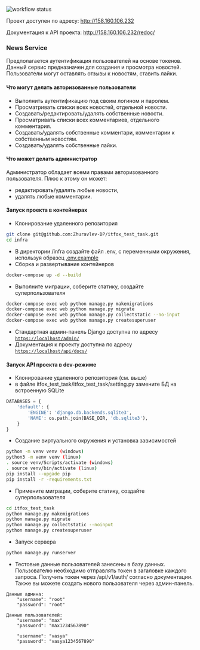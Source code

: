 ![workflow status](https://github.com/Zhuravlev-DP/itfox_test_task/actions/workflows/itfox_test_task.yml/badge.svg)

Проект доступен по адресу: http://158.160.106.232

Документация к API проекта: http://158.160.106.232/redoc/

### News Service
Предполагается аутентификация пользователей на основе токенов. Данный сервис предназначен для создания и просмотра новостей. Пользователи могут оставлять отзывы к новостям, ставить лайки.

#### Что могут делать авторизованные пользователи
- Выполнить аутентификацию под своим логином и паролем.
- Просматривать списки всех новостей, отдельной новости.
- Создавать/редактировать/удалять собственные новости.
- Просматривать списки всех комментариев, отдельного комментария.
- Создавать/удалять собственные комментари, комментарии к собственным новостям.
- Создавать/удалять собственные лайки.
#### Что может делать администратор
Администратор обладает всеми правами авторизованного пользователя.
Плюс к этому он может:
- редактировать/удалять любые новости,
- удалять любые комментарии.

#### Запуск проекта в контейнерах

- Клонирование удаленного репозитория
```bash
git clone git@github.com:Zhuravlev-DP/itfox_test_task.git
cd infra
```
- В директории /infra создайте файл .env, с переменными окружения, используя образец [.env.example](infra/.env.example)
- Сборка и развертывание контейнеров
```bash
docker-compose up -d --build
```
- Выполните миграции, соберите статику, создайте суперпользователя
```bash
docker-compose exec web python manage.py makemigrations
docker-compose exec web python manage.py migrate
docker-compose exec web python manage.py collectstatic --no-input
docker-compose exec web python manage.py createsuperuser
```
- Стандартная админ-панель Django доступна по адресу [`https://localhost/admin/`](https://localhost/admin/)
- Документация к проекту доступна по адресу [`https://localhost/api/docs/`](`https://localhost/redoc/`)

#### Запуск API проекта в dev-режиме

- Клонирование удаленного репозитория (см. выше)
- в файле itfox_test_task/itfox_test_task/setting.py замените БД на встроенную SQLite
```python
DATABASES = {
    'default': {
        'ENGINE': 'django.db.backends.sqlite3',
        'NAME': os.path.join(BASE_DIR, 'db.sqlite3'),
    }
}
```
- Создание виртуального окружения и установка зависимостей
```bash
python -m venv venv (windows)
python3 -m venv venv (linux)
. source venv/Scripts/activate (windows)
. source venv/bin/activate (linux)
pip install --upgade pip
pip install -r -requirements.txt
```
- Примените миграции, соберите статику, создайте суперпользователя
```bash
cd itfox_test_task
python manage.py makemigrations
python manage.py migrate
python manage.py collectstatic --noinput
python manage.py createsuperuser
```
- Запуск сервера
```bash
python manage.py runserver
```
- Тестовые данные пользователей занесены в базу данных. Пользователю необходимо отправлять токен в загаловке каждого запроса. Получить токен через /api/v1/auth/ согласно документации. Также вы можете создать нового пользователя через админ-панель.
```
Данные админа:
    "username": "root"
    "password": "root"

Данные пользователей:
    "username": "max"
    "password": "max1234567890"

    "username": "vasya"
    "password": "vasya1234567890"
```